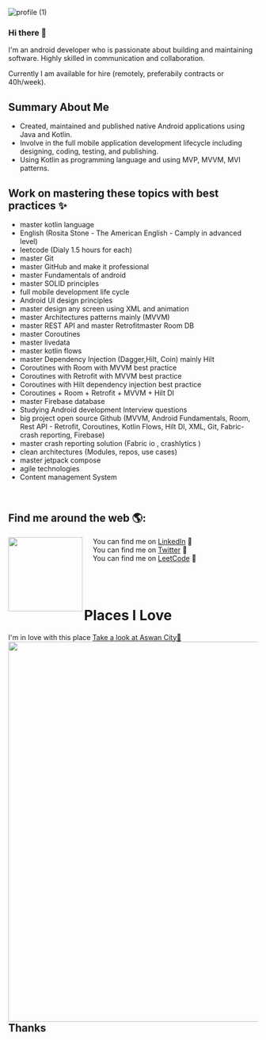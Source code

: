 
![profile (1)](https://user-images.githubusercontent.com/18472540/190840534-977e5f22-7a40-4d60-afc8-2da25849a40f.gif)


### Hi there 👋

I'm an android developer who is passionate about building and maintaining software.
Highly skilled in communication and collaboration.

Currently I am available for hire (remotely, preferabily contracts or 40h/week).

## Summary About Me
- Created, maintained and published native Android applications using Java and Kotlin.
- Involve in the full mobile application development lifecycle including designing, coding, testing, and publishing.
- Using Kotlin as programming language and using MVP, MVVM, MVI patterns.

<h2>Work on mastering these topics with best practices ✨</h2>

- master kotlin language 
- English (Rosita Stone - The American English - Camply in advanced level)
- leetcode (Dialy 1.5 hours for each)
- master Git
- master GitHub and make it professional 
- master Fundamentals of android 
- master SOLID principles 
- full mobile development life cycle
- Android UI design principles 
- master design any screen using XML and animation 
- master Architectures patterns mainly (MVVM) 
- master REST API and master Retrofitmaster Room DB  
- master Coroutines
- master livedata 
- master kotlin flows
- master Dependency Injection (Dagger,Hilt, Coin) mainly Hilt
- Coroutines with Room with MVVM best practice
- Coroutines with Retrofit with MVVM best practice
- Coroutines with Hilt dependency injection best practice 
- Coroutines + Room + Retrofit + MVVM + Hilt DI 
- master Firebase database 
- Studying Android development Interview questions
- big project open source Github (MVVM, Android Fundamentals, Room, Rest API - Retrofit, Coroutines, Kotlin Flows, Hilt DI, XML, Git, Fabric- crash reporting, Firebase)
- master crash reporting solution (Fabric io , crashlytics )
- clean architectures (Modules, repos, use cases)
- master jetpack compose
- agile technologies 
- Content management System


&ensp; <h2>Find me around the web 🌎:</h2> <a href="https://github.com/ahmedalamin"><img align="left" width="150" height="150"  src="https://user-images.githubusercontent.com/18472540/190840509-82d7862c-85af-47ed-a947-afb634e69f5d.gif"></a>
&emsp; You can find me on <a href="https://www.linkedin.com/in/ahmedoalamin/">LinkedIn</a> 💼<br />
&emsp; You can find me on <a href="https://twitter.com/AhmedoAlamin">Twitter</a> 💼<br />
&emsp; You can find me on <a href="https://leetcode.com/AhmedAlamin/">LeetCode</a> 💼<br /><br /><br /><br />

# Places I Love 
I'm in love with this place
 <a href="https://github.com/ahmedalamin"><img align="left" width="1024" height="768"  src="https://user-images.githubusercontent.com/18472540/190843006-1a42d077-73a2-44e3-96ce-0e4694a1b2a0.jpg"></a>
 <a href="https://www.google.com.eg/search?q=aswan&hl=ar&sxsrf=ALiCzsaowJXUQPP_Ji45rkbUUjuoPsuLaw%3A1663394757377&source=hp&ei=xWMlY9zMFNCT8gKM_6yABg&iflsig=AJiK0e8AAAAAYyVx1ViMpYS-7qYFX3mRcdgltKMXJXyR&ved=0ahUKEwicw4etlJv6AhXQiVwKHYw_C2AQ4dUDCAc&uact=5&oq=aswan&gs_lcp=Cgdnd3Mtd2l6EAMyBAgjECcyBQguEMsBMgQILhBDMgUIABDLATIKCC4QxwEQrwEQQzIFCAAQywEyBQguEIAEMgUIABDLATIFCAAQgAQyCwguEMcBEK8BEMsBOgYIIxAnEBM6CgguEMcBENEDECc6BAgAEEM6CwgAEIAEELEDEIMBOggIABCABBCxAzoHCAAQgAQQCjoECAAQHjoOCC4QgAQQxwEQ0QMQ1AI6CAguEIAEENQCUABYjR1ggh9oAXAAeAGAAXKIAdkGkgEDMS43mAEAoAEB&sclient=gws-wiz">Take a look at Aswan City📌</a> <br />


<h2>Thanks</h2>






